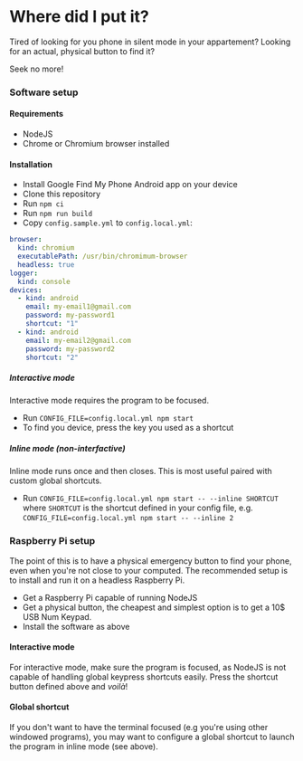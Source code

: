 # Where did I put it?

Tired of looking for you phone in silent mode in your appartement? Looking for an actual, physical button to find it?

Seek no more!

### Software setup

#### Requirements
* NodeJS
* Chrome or Chromium browser installed

#### Installation

* Install Google Find My Phone Android app on your device
* Clone this repository
* Run `npm ci`
* Run `npm run build`
* Copy `config.sample.yml` to `config.local.yml`:
```yml
browser:
  kind: chromium
  executablePath: /usr/bin/chromimum-browser
  headless: true
logger:
  kind: console
devices:
  - kind: android
    email: my-email1@gmail.com
    password: my-password1
    shortcut: "1"
  - kind: android
    email: my-email2@gmail.com
    password: my-password2
    shortcut: "2"
```

##### Interactive mode

Interactive mode requires the program to be focused.

* Run `CONFIG_FILE=config.local.yml npm start`
* To find you device, press the key you used as a shortcut


##### Inline mode (non-interfactive)

Inline mode runs once and then closes. This is most useful paired with custom global shortcuts.

* Run `CONFIG_FILE=config.local.yml npm start -- --inline SHORTCUT` where `SHORTCUT` is the shortcut defined in your config file, e.g. `CONFIG_FILE=config.local.yml npm start -- --inline 2`

### Raspberry Pi setup

The point of this is to have a physical emergency button to find your phone, even when you're not close to your computed.
The recommended setup is to install and run it on a headless Raspberry Pi.

* Get a Raspberry Pi capable of running NodeJS
* Get a physical button, the cheapest and simplest option is to get a 10$ USB Num Keypad.
* Install the software as above

#### Interactive mode

For interactive mode, make sure the program is focused, as NodeJS is not capable of handling global keypress shortcuts easily. Press the shortcut button defined above and *voilà*!


#### Global shortcut

If you don't want to have the terminal focused (e.g you're using other windowed programs), you may want to configure a global shortcut to launch the program in inline mode (see above).
